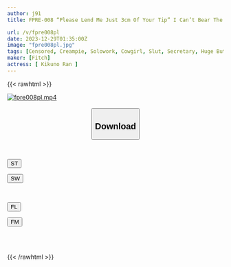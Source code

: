 ```yaml
---
author: j91
title: FPRE-008 “Please Lend Me Just 3cm Of Your Tip” I Can’t Bear The Forceful Demands Of The Company President’s Mistress… She Progresses To The Big Ass Cowgirl Position And Cums Inside! ! Kikuno Ran

url: /v/fpre008pl
date: 2023-12-29T01:35:00Z
image: "fpre008pl.jpg"
tags: [Censored, Creampie, Solowork, Cowgirl, Slut, Secretary, Huge Butt	]
maker: [Fitch]
actress: [ Kikuno Ran ]
---
```



{{< rawhtml >}}

<div class="video" data-videoid="vg7DoRdzrdS4kVq">
    <a href="javascript:;">
        <img src="/v/fpre008pl/fpre008pl.jpg" width="WIDTH" height="HEIGHT" alt="fpre008pl.mp4" loading="lazy">
    </a>
</div>

<script type="text/javascript" src="https://j91.asia/asset/on-demand-st.js"></script>

<br>
  <link rel="stylesheet" href="https://j91.asia/asset/bs5.css">
  
  <center>
  <button class="btn btn-primary" type="button" data-bs-toggle="collapse" data-bs-target=".multi-collapse" aria-expanded="false" aria-controls="multiCollapseExample1 multiCollapseExample2"><h2>Download</h2></button></center>
</p>
<div class="row">
  <div class="col">
    <div class="collapse multi-collapse" id="multiCollapseExample1">
      <div class="card card-body">
	      	      <br>
<div class="buttons">  
<p><a href="https://streamtape.to/v/vg7DoRdzrdS4kVq" target="_blank"><button class="btn-hover color-3"><i class="fa fa-download"></i> ST</button></a></p>
<p><a href="https://flaswish.com/9o8gycbebilh" target="_blank"><button class="btn-hover color-2"><i class="fa fa-download"></i> SW</button></a></p></div>
    </div>
  </div>
</div>
  <div class="col">
    <div class="collapse multi-collapse" id="multiCollapseExample2">
      <div class="card card-body">
	      <br>
<div class="buttons">
<p><a href="javascript:;" target="_blank"><button class="btn-hover color-9"><i class="fa fa-download"></i> FL</button></a></p>
<p><a href="javascript:;" target="_blank"><button class="btn-hover color-8"><i class="fa fa-download"></i> FM</button></a></p></div>
<br><br>
      </div>
    </div>
  </div>
</div>

{{< /rawhtml >}}